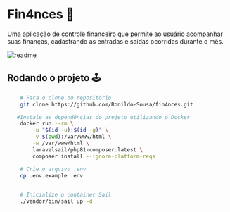 # Fin4nces 💸

Uma aplicação de controle financeiro que permite ao usuário acompanhar suas finanças, cadastrando as entradas e saídas ocorridas durante o mês.

![readme](public/readme.gif)

## Rodando o projeto 🕹️

```bash
    # Faça o clone do repositório
    git clone https://github.com/Ronildo-Sousa/fin4nces.git
```
```bash
   #Instale as dependências do projeto utilizando o Docker
    docker run --rm \
        -u "$(id -u):$(id -g)" \
        -v $(pwd):/var/www/html \
        -w /var/www/html \
        laravelsail/php81-composer:latest \
        composer install --ignore-platform-reqs
```
```bash
    # Crie o arquivo .env
    cp .env.example .env
    
```
```bash
    # Inicialize o container Sail
    ./vendor/bin/sail up -d
```
